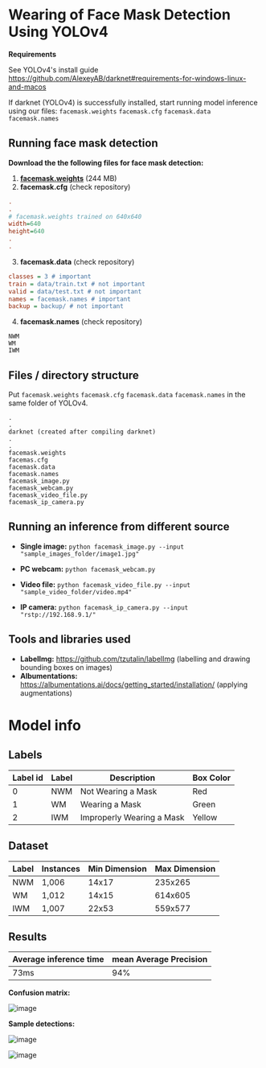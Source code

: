 # Wearing of Face Mask Detection Using YOLOv4
**Requirements**

See YOLOv4's install guide https://github.com/AlexeyAB/darknet#requirements-for-windows-linux-and-macos

If darknet (YOLOv4) is successfully installed, start running model inference using our files:
`facemask.weights` `facemask.cfg` `facemask.data` `facemask.names`

## Running face mask detection
**Download the the following files for face mask detection:**
1. **[facemask.weights](https://github.com/lpfacun/facemask-detection-yolov4/releases/download/model/facemask.weights)** (244 MB)
2. **facemask.cfg** (check repository)
```ini
.
.
# facemask.weights trained on 640x640
width=640
height=640 
.
.
```
3. **facemask.data** (check repository)
```ini
classes = 3 # important
train = data/train.txt # not important
valid = data/test.txt # not important
names = facemask.names # important
backup = backup/ # not important
```
4. **facemask.names** (check repository)
```
NWM
WM
IWM
```

## Files / directory structure
Put `facemask.weights` `facemask.cfg` `facemask.data` `facemask.names` in the same folder of YOLOv4. 
```
.
.
darknet (created after compiling darknet)
.
.
facemask.weights
facemas.cfg
facemask.data
facemask.names
facemask_image.py
facemask_webcam.py
facemask_video_file.py
facemask_ip_camera.py
```

## Running an inference from different source

- **Single image:** `python facemask_image.py --input "sample_images_folder/image1.jpg"` 

- **PC webcam:** `python facemask_webcam.py`

- **Video file:** `python facemask_video_file.py --input "sample_video_folder/video.mp4"` 

- **IP camera:** `python facemask_ip_camera.py --input "rstp://192.168.9.1/"`
 

## Tools and libraries used
- **LabelImg:** https://github.com/tzutalin/labelImg (labelling and drawing bounding boxes on images)
- **Albumentations:** https://albumentations.ai/docs/getting_started/installation/ (applying augmentations)

 # Model info
 ## Labels
| Label id | Label | Description | Box Color |
| --- | --- | --- | --- |
| 0 | NWM | Not Wearing a Mask | Red |
| 1 | WM  | Wearing a Mask | Green |
| 2 | IWM | Improperly Wearing a Mask | Yellow |

## Dataset
| Label | Instances | Min Dimension | Max Dimension |
| --- | --- | --- | --- |
| NWM | 1,006 | 14x17 | 235x265 |
| WM  | 1,012 | 14x15 | 614x605 |
| IWM | 1,007 | 22x53 | 559x577 |

## Results

| Average inference time | mean Average Precision |
| --- | --- |
| 73ms | 94% |

**Confusion matrix:**

![image](https://user-images.githubusercontent.com/58874676/136065222-68d93f5c-cb35-4e51-b2cb-e9ea9e53bc8e.png)


**Sample detections:**

![image](https://user-images.githubusercontent.com/58874676/136065117-9915b76b-826f-4ade-8def-1853ef84bd24.png)

![image](https://user-images.githubusercontent.com/58874676/136065261-19a2b070-9023-47ab-9aec-9c82a55c51f4.png)

